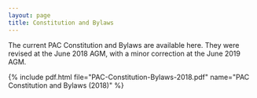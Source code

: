 ```yaml
---
layout: page
title: Constitution and Bylaws
---
```


The current PAC Constitution and Bylaws are available here. They were revised at
the June 2018 AGM, with a minor correction at the June 2019 AGM.

{% include pdf.html file="PAC-Constitution-Bylaws-2018.pdf" name="PAC Constitution and Bylaws (2018)" %}